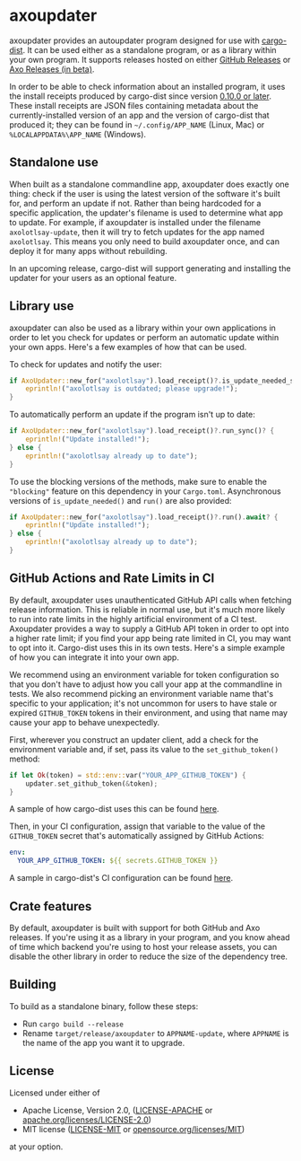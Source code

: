 # axoupdater

axoupdater provides an autoupdater program designed for use with [cargo-dist](https://opensource.axo.dev/cargo-dist/). It can be used either as a standalone program, or as a library within your own program. It supports releases hosted on either [GitHub Releases](https://docs.github.com/en/repositories/releasing-projects-on-github/about-releases) or [Axo Releases (in beta)](https://axo.dev).

In order to be able to check information about an installed program, it uses the install receipts produced by cargo-dist since version [0.10.0 or later](https://github.com/axodotdev/cargo-dist/releases/tag/v0.10.0). These install receipts are JSON files containing metadata about the currently-installed version of an app and the version of cargo-dist that produced it; they can be found in `~/.config/APP_NAME` (Linux, Mac) or `%LOCALAPPDATA%\APP_NAME` (Windows).

## Standalone use

When built as a standalone commandline app, axoupdater does exactly one thing: check if the user is using the latest version of the software it's built for, and perform an update if not. Rather than being hardcoded for a specific application, the updater's filename is used to determine what app to update. For example, if axoupdater is installed under the filename `axolotlsay-update`, then it will try to fetch updates for the app named `axolotlsay`. This means you only need to build axoupdater once, and can deploy it for many apps without rebuilding.

In an upcoming release, cargo-dist will support generating and installing the updater for your users as an optional feature.

## Library use

axoupdater can also be used as a library within your own applications in order to let you check for updates or perform an automatic update within your own apps. Here's a few examples of how that can be used.

To check for updates and notify the user:

```rust
if AxoUpdater::new_for("axolotlsay").load_receipt()?.is_update_needed_sync()? {
    eprintln!("axolotlsay is outdated; please upgrade!");
}
```

To automatically perform an update if the program isn't up to date:

```rust
if AxoUpdater::new_for("axolotlsay").load_receipt()?.run_sync()? {
    eprintln!("Update installed!");
} else {
    eprintln!("axolotlsay already up to date");
}
```

To use the blocking versions of the methods, make sure to enable the `"blocking"` feature on this dependency in your `Cargo.toml`. Asynchronous versions of `is_update_needed()` and `run()` are also provided:

```rust
if AxoUpdater::new_for("axolotlsay").load_receipt()?.run().await? {
    eprintln!("Update installed!");
} else {
    eprintln!("axolotlsay already up to date");
}
```

## GitHub Actions and Rate Limits in CI

By default, axoupdater uses unauthenticated GitHub API calls when fetching release information. This is reliable in normal use, but it's much more likely to run into rate limits in the highly artificial environment of a CI test. Axoupdater provides a way to supply a GitHub API token in order to opt into a higher rate limit; if you find your app being rate limited in CI, you may want to opt into it. Cargo-dist uses this in its own tests. Here's a simple example of how you can integrate it into your own app.

We recommend using an environment variable for token configuration so that you don't have to adjust how you call your app at the commandline in tests. We also recommend picking an environment variable name that's specific to your application; it's not uncommon for users to have stale or expired `GITHUB_TOKEN` tokens in their environment, and using that name may cause your app to behave unexpectedly.

First, wherever you construct an updater client, add a check for the environment variable and, if set, pass its value to the `set_github_token()` method:

```rust
if let Ok(token) = std::env::var("YOUR_APP_GITHUB_TOKEN") {
    updater.set_github_token(&token);
}
```

A sample of how cargo-dist uses this can be found [here](https://github.com/axodotdev/cargo-dist/blob/80f2e19e5aa79b7b1f64beb62ceb07aa71566707/cargo-dist/src/main.rs#L599-L601).

Then, in your CI configuration, assign that variable to the value of the `GITHUB_TOKEN` secret that's automatically assigned by GitHub Actions:

```yaml
env:
  YOUR_APP_GITHUB_TOKEN: ${{ secrets.GITHUB_TOKEN }}
```

A sample in cargo-dist's CI configuration can be found [here](https://github.com/axodotdev/cargo-dist/blob/80f2e19e5aa79b7b1f64beb62ceb07aa71566707/.github/workflows/ci.yml#L82-L85).

## Crate features

By default, axoupdater is built with support for both GitHub and Axo releases. If you're using it as a library in your program, and you know ahead of time which backend you're using to host your release assets, you can disable the other library in order to reduce the size of the dependency tree.

## Building

To build as a standalone binary, follow these steps:

- Run `cargo build --release`
- Rename `target/release/axoupdater` to `APPNAME-update`, where `APPNAME` is the name of the app you want it to upgrade.

## License

Licensed under either of

- Apache License, Version 2.0, ([LICENSE-APACHE](LICENSE-APACHE) or [apache.org/licenses/LICENSE-2.0](https://www.apache.org/licenses/LICENSE-2.0))
- MIT license ([LICENSE-MIT](LICENSE-MIT) or [opensource.org/licenses/MIT](https://opensource.org/licenses/MIT))

at your option.

